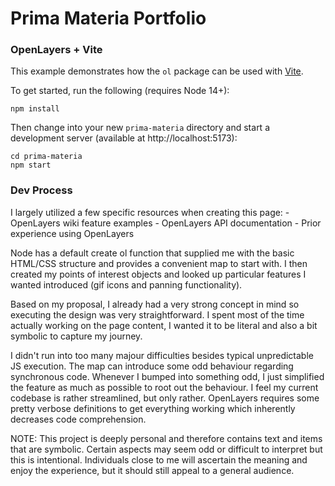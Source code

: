 # Prima Materia Portfolio
### OpenLayers + Vite

This example demonstrates how the `ol` package can be used with [Vite](https://vitejs.dev/).

To get started, run the following (requires Node 14+):

    npm install

Then change into your new `prima-materia` directory and start a development server (available at http://localhost:5173):

    cd prima-materia
    npm start

### Dev Process
I largely utilized a few specific resources when creating this page:
    - OpenLayers wiki feature examples
    - OpenLayers API documentation
    - Prior experience using OpenLayers

Node has a default create ol function that supplied me with the basic HTML/CSS structure and provides a convenient map to start with. I then created my points of interest objects and looked up particular features I wanted introduced (gif icons and panning functionality).

Based on my proposal, I already had a very strong concept in mind so executing the design was very straightforward. I spent most of the time actually working on the page content, I wanted it to be literal and also a bit symbolic to capture my journey.

I didn't run into too many majour difficulties besides typical unpredictable JS execution. The map can introduce some odd behaviour regarding synchronous code. Whenever I bumped into something odd, I just simplified the feature as much as possible to root out the behaviour. I feel my current codebase is rather streamlined, but only rather. OpenLayers requires some pretty verbose definitions to get everything working which inherently decreases code comprehension.

NOTE:
This project is deeply personal and therefore contains text and items that are symbolic. Certain aspects may seem odd or difficult to interpret but this is intentional. Individuals close to me will ascertain the meaning and enjoy the experience, but it should still appeal to a general audience.